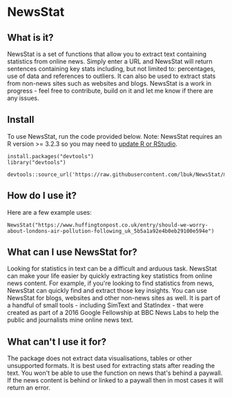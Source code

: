 # NewsStat

## What is it?
NewsStat is a set of functions that allow you to extract text containing statistics from online news. Simply enter a URL and NewsStat will return sentences containing key stats including, but not limited to: percentages, use of data and references to outliers. It can also be used to extract stats from non-news sites such as websites and blogs. NewsStat is a work in progress - feel free to contribute, build on it and let me know if there are any issues.

## Install
To use NewsStat, run the code provided below. Note: NewsStat requires an R version >= 3.2.3 so you may need to [update R or RStudio](http://bioinfo.umassmed.edu/bootstrappers/bootstrappers-courses/courses/rCourse/Additional_Resources/Updating_R.html).

```
install.packages("devtools")
library("devtools")
```

```
devtools::source_url('https://raw.githubusercontent.com/lbuk/NewsStat/master/NewsStat_function.R')
```

## How do I use it?
Here are a few example uses:
```
NewsStat("https://www.huffingtonpost.co.uk/entry/should-we-worry-about-londons-air-pollution-following_uk_5b5a1a92e4b0eb29100e594e")
```


## What can I use NewsStat for?
Looking for statistics in text can be a difficult and arduous task. NewsStat can make your life easier by quickly extracting key statistics from online news content. For example, if you're looking to find statistics from news, NewsStat can quickly find and extract those key insights. You can use NewsStat for blogs, websites and other non-news sites as well. It is part of a handful of small tools - including  SimText and StatIndex - that were created as part of a 2016 Google Fellowship at BBC News Labs to help the public and journalists mine online news text.

## What can't I use it for?
The package does not extract data visualisations, tables or other unsupported formats. It is best used for extracting stats after reading the text. You won't be able to use the function on news that's behind a paywall. If the news content is behind or linked to a paywall then in most cases it will return an error. 
